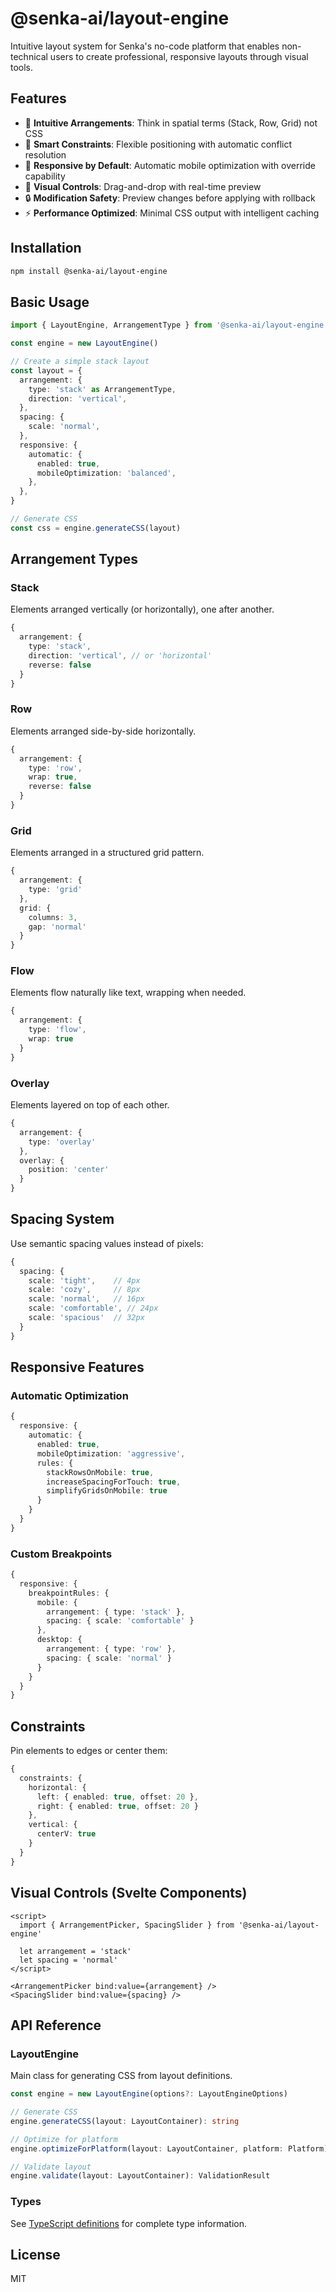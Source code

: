 # @senka-ai/layout-engine

Intuitive layout system for Senka's no-code platform that enables non-technical users to create professional, responsive layouts through visual tools.

## Features

- 🎯 **Intuitive Arrangements**: Think in spatial terms (Stack, Row, Grid) not CSS
- 📐 **Smart Constraints**: Flexible positioning with automatic conflict resolution
- 📱 **Responsive by Default**: Automatic mobile optimization with override capability
- 🎨 **Visual Controls**: Drag-and-drop with real-time preview
- 🔒 **Modification Safety**: Preview changes before applying with rollback
- ⚡ **Performance Optimized**: Minimal CSS output with intelligent caching

## Installation

```bash
npm install @senka-ai/layout-engine
```

## Basic Usage

```typescript
import { LayoutEngine, ArrangementType } from '@senka-ai/layout-engine'

const engine = new LayoutEngine()

// Create a simple stack layout
const layout = {
  arrangement: {
    type: 'stack' as ArrangementType,
    direction: 'vertical',
  },
  spacing: {
    scale: 'normal',
  },
  responsive: {
    automatic: {
      enabled: true,
      mobileOptimization: 'balanced',
    },
  },
}

// Generate CSS
const css = engine.generateCSS(layout)
```

## Arrangement Types

### Stack

Elements arranged vertically (or horizontally), one after another.

```typescript
{
  arrangement: {
    type: 'stack',
    direction: 'vertical', // or 'horizontal'
    reverse: false
  }
}
```

### Row

Elements arranged side-by-side horizontally.

```typescript
{
  arrangement: {
    type: 'row',
    wrap: true,
    reverse: false
  }
}
```

### Grid

Elements arranged in a structured grid pattern.

```typescript
{
  arrangement: {
    type: 'grid'
  },
  grid: {
    columns: 3,
    gap: 'normal'
  }
}
```

### Flow

Elements flow naturally like text, wrapping when needed.

```typescript
{
  arrangement: {
    type: 'flow',
    wrap: true
  }
}
```

### Overlay

Elements layered on top of each other.

```typescript
{
  arrangement: {
    type: 'overlay'
  },
  overlay: {
    position: 'center'
  }
}
```

## Spacing System

Use semantic spacing values instead of pixels:

```typescript
{
  spacing: {
    scale: 'tight',    // 4px
    scale: 'cozy',     // 8px
    scale: 'normal',   // 16px
    scale: 'comfortable', // 24px
    scale: 'spacious'  // 32px
  }
}
```

## Responsive Features

### Automatic Optimization

```typescript
{
  responsive: {
    automatic: {
      enabled: true,
      mobileOptimization: 'aggressive',
      rules: {
        stackRowsOnMobile: true,
        increaseSpacingForTouch: true,
        simplifyGridsOnMobile: true
      }
    }
  }
}
```

### Custom Breakpoints

```typescript
{
  responsive: {
    breakpointRules: {
      mobile: {
        arrangement: { type: 'stack' },
        spacing: { scale: 'comfortable' }
      },
      desktop: {
        arrangement: { type: 'row' },
        spacing: { scale: 'normal' }
      }
    }
  }
}
```

## Constraints

Pin elements to edges or center them:

```typescript
{
  constraints: {
    horizontal: {
      left: { enabled: true, offset: 20 },
      right: { enabled: true, offset: 20 }
    },
    vertical: {
      centerV: true
    }
  }
}
```

## Visual Controls (Svelte Components)

```svelte
<script>
  import { ArrangementPicker, SpacingSlider } from '@senka-ai/layout-engine'

  let arrangement = 'stack'
  let spacing = 'normal'
</script>

<ArrangementPicker bind:value={arrangement} />
<SpacingSlider bind:value={spacing} />
```

## API Reference

### LayoutEngine

Main class for generating CSS from layout definitions.

```typescript
const engine = new LayoutEngine(options?: LayoutEngineOptions)

// Generate CSS
engine.generateCSS(layout: LayoutContainer): string

// Optimize for platform
engine.optimizeForPlatform(layout: LayoutContainer, platform: Platform): LayoutContainer

// Validate layout
engine.validate(layout: LayoutContainer): ValidationResult
```

### Types

See [TypeScript definitions](./dist/index.d.ts) for complete type information.

## License

MIT
